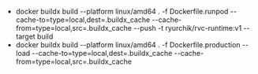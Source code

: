 * docker buildx build --platform linux/amd64 . -f Dockerfile.runpod --cache-to=type=local,dest=.buildx_cache --cache-from=type=local,src=.buildx_cache --push -t ryurchik/rvc-runtime:v1 --target build 
* docker buildx build --platform linux/amd64 . -f Dockerfile.production --load --cache-to=type=local,dest=.buildx_cache --cache-from=type=local,src=.buildx_cache 
